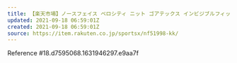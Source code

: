 ```yaml
---
title: 【楽天市場】ノースフェイス ベロシティ ニット ゴアテックス インビジブルフィット メンズ レディース NF51998-KK クレブスポーツ通販事業課
updated: 2021-09-18 06:59:01Z
created: 2021-09-18 06:59:01Z
source: https://item.rakuten.co.jp/sportsx/nf51998-kk/
---
```


Reference #18.d7595068.1631946297.e9aa7f